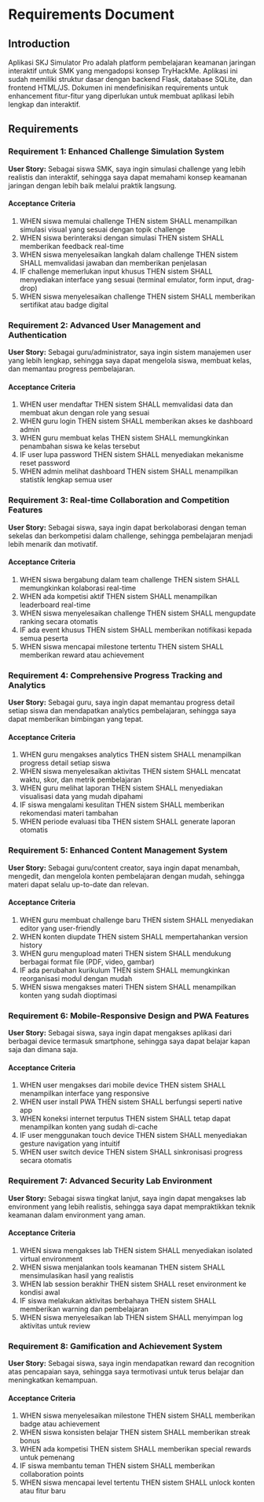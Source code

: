 # Requirements Document

## Introduction

Aplikasi SKJ Simulator Pro adalah platform pembelajaran keamanan jaringan interaktif untuk SMK yang mengadopsi konsep TryHackMe. Aplikasi ini sudah memiliki struktur dasar dengan backend Flask, database SQLite, dan frontend HTML/JS. Dokumen ini mendefinisikan requirements untuk enhancement fitur-fitur yang diperlukan untuk membuat aplikasi lebih lengkap dan interaktif.

## Requirements

### Requirement 1: Enhanced Challenge Simulation System

**User Story:** Sebagai siswa SMK, saya ingin simulasi challenge yang lebih realistis dan interaktif, sehingga saya dapat memahami konsep keamanan jaringan dengan lebih baik melalui praktik langsung.

#### Acceptance Criteria

1. WHEN siswa memulai challenge THEN sistem SHALL menampilkan simulasi visual yang sesuai dengan topik challenge
2. WHEN siswa berinteraksi dengan simulasi THEN sistem SHALL memberikan feedback real-time
3. WHEN siswa menyelesaikan langkah dalam challenge THEN sistem SHALL memvalidasi jawaban dan memberikan penjelasan
4. IF challenge memerlukan input khusus THEN sistem SHALL menyediakan interface yang sesuai (terminal emulator, form input, drag-drop)
5. WHEN siswa menyelesaikan challenge THEN sistem SHALL memberikan sertifikat atau badge digital

### Requirement 2: Advanced User Management and Authentication

**User Story:** Sebagai guru/administrator, saya ingin sistem manajemen user yang lebih lengkap, sehingga saya dapat mengelola siswa, membuat kelas, dan memantau progress pembelajaran.

#### Acceptance Criteria

1. WHEN user mendaftar THEN sistem SHALL memvalidasi data dan membuat akun dengan role yang sesuai
2. WHEN guru login THEN sistem SHALL memberikan akses ke dashboard admin
3. WHEN guru membuat kelas THEN sistem SHALL memungkinkan penambahan siswa ke kelas tersebut
4. IF user lupa password THEN sistem SHALL menyediakan mekanisme reset password
5. WHEN admin melihat dashboard THEN sistem SHALL menampilkan statistik lengkap semua user

### Requirement 3: Real-time Collaboration and Competition Features

**User Story:** Sebagai siswa, saya ingin dapat berkolaborasi dengan teman sekelas dan berkompetisi dalam challenge, sehingga pembelajaran menjadi lebih menarik dan motivatif.

#### Acceptance Criteria

1. WHEN siswa bergabung dalam team challenge THEN sistem SHALL memungkinkan kolaborasi real-time
2. WHEN ada kompetisi aktif THEN sistem SHALL menampilkan leaderboard real-time
3. WHEN siswa menyelesaikan challenge THEN sistem SHALL mengupdate ranking secara otomatis
4. IF ada event khusus THEN sistem SHALL memberikan notifikasi kepada semua peserta
5. WHEN siswa mencapai milestone tertentu THEN sistem SHALL memberikan reward atau achievement

### Requirement 4: Comprehensive Progress Tracking and Analytics

**User Story:** Sebagai guru, saya ingin dapat memantau progress detail setiap siswa dan mendapatkan analytics pembelajaran, sehingga saya dapat memberikan bimbingan yang tepat.

#### Acceptance Criteria

1. WHEN guru mengakses analytics THEN sistem SHALL menampilkan progress detail setiap siswa
2. WHEN siswa menyelesaikan aktivitas THEN sistem SHALL mencatat waktu, skor, dan metrik pembelajaran
3. WHEN guru melihat laporan THEN sistem SHALL menyediakan visualisasi data yang mudah dipahami
4. IF siswa mengalami kesulitan THEN sistem SHALL memberikan rekomendasi materi tambahan
5. WHEN periode evaluasi tiba THEN sistem SHALL generate laporan otomatis

### Requirement 5: Enhanced Content Management System

**User Story:** Sebagai guru/content creator, saya ingin dapat menambah, mengedit, dan mengelola konten pembelajaran dengan mudah, sehingga materi dapat selalu up-to-date dan relevan.

#### Acceptance Criteria

1. WHEN guru membuat challenge baru THEN sistem SHALL menyediakan editor yang user-friendly
2. WHEN konten diupdate THEN sistem SHALL mempertahankan version history
3. WHEN guru mengupload materi THEN sistem SHALL mendukung berbagai format file (PDF, video, gambar)
4. IF ada perubahan kurikulum THEN sistem SHALL memungkinkan reorganisasi modul dengan mudah
5. WHEN siswa mengakses materi THEN sistem SHALL menampilkan konten yang sudah dioptimasi

### Requirement 6: Mobile-Responsive Design and PWA Features

**User Story:** Sebagai siswa, saya ingin dapat mengakses aplikasi dari berbagai device termasuk smartphone, sehingga saya dapat belajar kapan saja dan dimana saja.

#### Acceptance Criteria

1. WHEN user mengakses dari mobile device THEN sistem SHALL menampilkan interface yang responsive
2. WHEN user install PWA THEN sistem SHALL berfungsi seperti native app
3. WHEN koneksi internet terputus THEN sistem SHALL tetap dapat menampilkan konten yang sudah di-cache
4. IF user menggunakan touch device THEN sistem SHALL menyediakan gesture navigation yang intuitif
5. WHEN user switch device THEN sistem SHALL sinkronisasi progress secara otomatis

### Requirement 7: Advanced Security Lab Environment

**User Story:** Sebagai siswa tingkat lanjut, saya ingin dapat mengakses lab environment yang lebih realistis, sehingga saya dapat mempraktikkan teknik keamanan dalam environment yang aman.

#### Acceptance Criteria

1. WHEN siswa mengakses lab THEN sistem SHALL menyediakan isolated virtual environment
2. WHEN siswa menjalankan tools keamanan THEN sistem SHALL mensimulasikan hasil yang realistis
3. WHEN lab session berakhir THEN sistem SHALL reset environment ke kondisi awal
4. IF siswa melakukan aktivitas berbahaya THEN sistem SHALL memberikan warning dan pembelajaran
5. WHEN siswa menyelesaikan lab THEN sistem SHALL menyimpan log aktivitas untuk review

### Requirement 8: Gamification and Achievement System

**User Story:** Sebagai siswa, saya ingin mendapatkan reward dan recognition atas pencapaian saya, sehingga saya termotivasi untuk terus belajar dan meningkatkan kemampuan.

#### Acceptance Criteria

1. WHEN siswa menyelesaikan milestone THEN sistem SHALL memberikan badge atau achievement
2. WHEN siswa konsisten belajar THEN sistem SHALL memberikan streak bonus
3. WHEN ada kompetisi THEN sistem SHALL memberikan special rewards untuk pemenang
4. IF siswa membantu teman THEN sistem SHALL memberikan collaboration points
5. WHEN siswa mencapai level tertentu THEN sistem SHALL unlock konten atau fitur baru